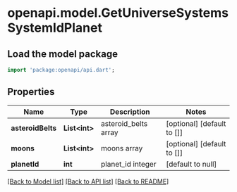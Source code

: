 # openapi.model.GetUniverseSystemsSystemIdPlanet

## Load the model package
```dart
import 'package:openapi/api.dart';
```

## Properties
Name | Type | Description | Notes
------------ | ------------- | ------------- | -------------
**asteroidBelts** | **List&lt;int&gt;** | asteroid_belts array | [optional] [default to []]
**moons** | **List&lt;int&gt;** | moons array | [optional] [default to []]
**planetId** | **int** | planet_id integer | [default to null]

[[Back to Model list]](../README.md#documentation-for-models) [[Back to API list]](../README.md#documentation-for-api-endpoints) [[Back to README]](../README.md)


